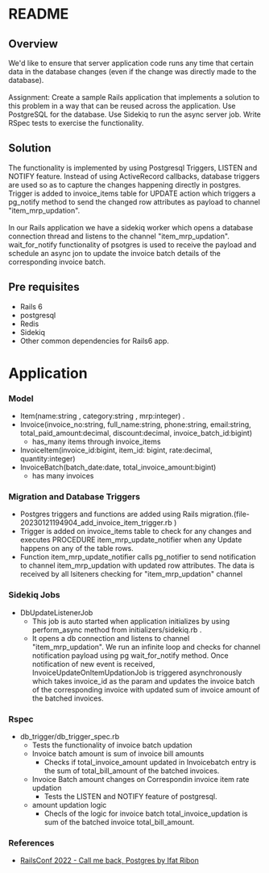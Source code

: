 # README

## Overview
We'd like to ensure that server application code runs any time that certain data in the database changes (even if the change was directly made to the database).<br /><br />
Assignment: Create a sample Rails application that implements a solution to this problem in a way that can be reused across the application.
Use PostgreSQL for the database. Use Sidekiq to run the async server job. Write RSpec tests to exercise the functionality.

## Solution
The functionality is implemented by using Postgresql Triggers, LISTEN and NOTIFY feature. Instead of using ActiveRecord callbacks, database triggers are used so as to capture the changes happening directly in postgres. Trigger is added to invoice_items table for UPDATE action which triggers a pg_notify method to send the changed row attributes as payload to channel "item_mrp_updation".<br /><br />
In our Rails application we have a sidekiq worker which opens a database connection thread and listens to the channel "item_mrp_updation". wait_for_notify functionality of psotgres is used to receive the payload and schedule an async jon to update the invoice batch details of the corresponding invoice batch. 

## Pre requisites
* Rails 6 
* postgresql
* Redis
* Sidekiq
* Other common dependencies for Rails6 app.

# Application 

### Model
* Item(name:string , category:string , mrp:integer) . 
* Invoice(invoice_no:string, full_name:string, phone:string, email:string, total_paid_amount:decimal, discount:decimal, invoice_batch_id:bigint) 
  - has_many items through invoice_items
* InvoiceItem(invoice_id:bigint, item_id: bigint, rate:decimal, quantity:integer)
* InvoiceBatch(batch_date:date, total_invoice_amount:bigint)
  - has many invoices
  
### Migration and Database Triggers
  * Postgres triggers and functions are added using Rails migration.(file- 20230121194904_add_invoice_item_trigger.rb ) 
  * Trigger is added on invoice_items table to check for any changes and executes PROCEDURE item_mrp_update_notifier when any Update happens      on any of the table rows.
  * Function item_mrp_update_notifier calls pg_notifier to send notification to channel item_mrp_updation with updated row attributes. The         data is received by all lsiteners checking for "item_mrp_updation" channel
  
### Sidekiq Jobs
  * DbUpdateListenerJob
    - This job is auto started when application initializes by using perform_async method from initializers/sidekiq.rb .
    - It opens a db connection and listens to channel "item_mrp_updation". We run an infinite loop and checks for channel notification payload       using pg wait_for_notify method. Once notification of new event is received, InvoiceUpdateOnItemUpdationJob is triggered asynchronously       which takes invoice_id as the param and updates the invoice batch of the corresponding invoice with updated sum of invoice amount of the       batched invoices.
    
### Rspec
  * db_trigger/db_trigger_spec.rb
    - Tests the functionality of invoice batch updation
    - Invoice batch amount is sum of invoice bill amounts
      - Checks if total_invoice_amount updated in Invoicebatch entry is the sum of total_bill_amount of the batched invoices.
    - Invoice Batch amount changes on Correspondin invoice item rate updation
      - Tests the LISTEN and NOTIFY feature of postgresql.
    - amount updation logic
      - Checls of the logic for invoice batch total_invoice_updation is sum of the batched invoice total_bill_amount.
      
### References
  * [RailsConf 2022 - Call me back, Postgres by Ifat Ribon](https://www.youtube.com/watch?v=nWe8JtZx3HM)
